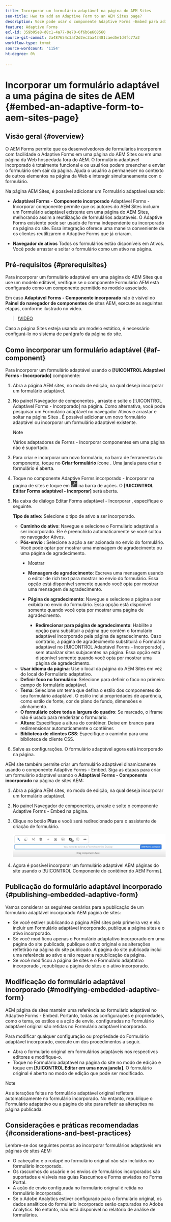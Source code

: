 ```yaml
---
title: Incorporar um formulário adaptável na página do AEM Sites
seo-title: Hwo to add an Adaptive Form to an AEM Sites page?
description: Você pode usar o componente Adaptive Forms -Embed para adicionar ou incorporar o Adaptive Forms a uma página do AEM Sites para preencher e enviar um formulário sem sair das páginas do AEM Sites.
feature: Adaptive Forms
exl-id: 359b05e8-d8c1-4a77-9e70-6f6b6e668560
source-git-commit: 2a487654c3af2d2ec3aa43481caed5e1d4fc77a2
workflow-type: tm+mt
source-wordcount: '1154'
ht-degree: 0%

---
```


# Incorporar um formulário adaptável a uma página de sites de AEM {#embed-an-adaptive-form-to-aem-sites-page}

## Visão geral {#overview}

O AEM Forms permite que os desenvolvedores de formulários incorporem com facilidade o Adaptive Forms em uma página do AEM Sites ou em uma página da Web hospedada fora do AEM. O formulário adaptável incorporado é totalmente funcional e os usuários podem preencher e enviar o formulário sem sair da página. Ajuda o usuário a permanecer no contexto de outros elementos na página da Web e interagir simultaneamente com o formulário.



<!-- For information about embedding an Adaptive Form in an external web page, see [Embed Adaptive Form in external web page](/help/forms/using/embed-adaptive-form-external-web-page.md). -->

Na página AEM Sites, é possível adicionar um Formulário adaptável usando:

* **Adaptável Forms - Componente incorporado**
Adaptável Forms - Incorporar componente permite que os autores do AEM Sites incluam um Formulário adaptável existente em uma página do AEM Sites, melhorando assim a reutilização de formulários adaptáveis. O Adaptive Forms existente pode ser usado de forma independente ou incorporado na página do site. Essa integração oferece uma maneira conveniente de os clientes reutilizarem o Adaptive Forms que já criaram.

* **Navegador de ativos**
Todos os formulários estão disponíveis em Ativos. Você pode arrastar e soltar o formulário como um ativo na página.

## Pré-requisitos {#prerequisites}

Para incorporar um formulário adaptável em uma página do AEM Sites que use um modelo editável, verifique se o componente Formulário AEM está configurado como um componente permitido no modelo associado.

Em caso **Adaptável Forms - Componente incorporado** não é visível no **Painel do navegador de componentes** de sites AEM, execute as seguintes etapas, conforme ilustrado no vídeo.

>[!VIDEO](https://video.tv.adobe.com/v/3410544)

Caso a página Sites esteja usando um modelo estático, é necessário configurá-lo no sistema de parágrafo da página do site.

## Como incorporar um formulário adaptável {#af-component}

Para incorporar um formulário adaptável usando o **[!UICONTROL Adaptável Forms - Incorporado]** componente:

1. Abra a página AEM sites, no modo de edição, na qual deseja incorporar um formulário adaptável.
1. No painel Navegador de componentes , arraste e solte o [!UICONTROL Adaptável Forms - Incorporado] na página. Como alternativa, você pode pesquisar um Formulário adaptável no navegador Ativos e arrastar e soltar na página Sites . É possível adicionar um novo formulário adaptável ou incorporar um formulário adaptável existente.

   >[!NOTE]
   >
   >Vários adaptadores de Forms - Incorporar componentes em uma página não é suportado.

1. Para criar e incorporar um novo formulário, na barra de ferramentas do componente, toque no **Criar formulário** ícone . Uma janela para criar o formulário é aberta.

1. Toque no componente Adaptive Forms incorporado - Incorporar na página de sites e toque em ![settings_icon](assets/settings_icon.png) na barra de ações. O **[!UICONTROL Editar Forms adaptável - Incorporar]** será aberta.
1. Na caixa de diálogo Editar Forms adaptável - Incorporar , especifique o seguinte.

   **Tipo de ativo:** Selecione o tipo de ativo a ser incorporado.
   * **Caminho do ativo**: Navegue e selecione o Formulário adaptável a ser incorporado. Ele é preenchido automaticamente se você soltou no navegador Ativos.
   * **Pós-envio** : Selecione a ação a ser acionada no envio do formulário. Você pode optar por mostrar uma mensagem de agradecimento ou uma página de agradecimento.
      * Mostrar

      * **Mensagem de agradecimento**: Escreva uma mensagem usando o editor de rich text para mostrar no envio do formulário. Essa opção está disponível somente quando você opta por mostrar uma mensagem de agradecimento.
      * **Página de agradecimento**: Navegue e selecione a página a ser exibida no envio do formulário. Essa opção está disponível somente quando você opta por mostrar uma página de agradecimento.
         * **Redirecionar para página de agradecimento**: Habilite a opção para substituir a página que contém o formulário adaptável incorporado pela página de agradecimento. Caso contrário, a página de agradecimento substituirá o Formulário adaptável no [!UICONTROL Adaptável Forms - Incorporado] , sem atualizar sites subjacentes na página. Essa opção está disponível somente quando você opta por mostrar uma página de agradecimento.
   * **Usar idioma da página**: Use o local da página do AEM Sites em vez do local do Formulário adaptativo.
   * **Definir foco no formulário**: Selecione para definir o foco no primeiro campo do formulário adaptável.
   * **Tema**: Selecione um tema que defina o estilo dos componentes do seu formulário adaptável. O estilo inclui propriedades de aparência, como estilo de fonte, cor de plano de fundo, dimensões e alinhamento.
   * **O formulário cobre toda a largura do quadro**: Se marcado, o iframe não é usado para renderizar o formulário.
   * **Altura**: Especifique a altura do contêiner. Deixe em branco para redimensionar automaticamente o contêiner.
   * **Biblioteca de clientes CSS**: Especifique o caminho para uma biblioteca de cliente CSS.

1. Salve as configurações. O formulário adaptável agora está incorporado na página.

AEM site também permite criar um formulário adaptável dinamicamente usando o componente Adaptive Forms - Embed. Siga as etapas para criar um formulário adaptável usando o **Adaptável Forms - Componente incorporado** na página de sites AEM:
1. Abra a página AEM sites, no modo de edição, na qual deseja incorporar um formulário adaptável.
1. No painel Navegador de componentes, arraste e solte o componente Adaptive Forms - Embed na página.
1. Clique no botão **Plus** e você será redirecionado para o assistente de criação de formulário.

   ![Adaptável Forms - Componente incorporado](/help/forms/assets/aemformcontainer.png)

1. Agora é possível incorporar um formulário adaptável AEM páginas do site usando o [!UICONTROL Componente do contêiner do AEM Forms].

## Publicação do formulário adaptável incorporado {#publishing-embedded-adaptive-form}

Vamos considerar os seguintes cenários para a publicação de um formulário adaptável incorporado AEM página de sites:

* Se você estiver publicando a página AEM sites pela primeira vez e ela incluir um Formulário adaptável incorporado, publique a página sites e o ativo incorporado.
* Se você modificou apenas o Formulário adaptativo incorporado em uma página do site publicada, publique o ativo original e as alterações refletirão na página do site publicado. A página do site publicada inclui uma referência ao ativo e não requer a republicação da página.
* Se você modificou a página de sites e o Formulário adaptativo incorporado , republique a página de sites e o ativo incorporado.

## Modificação do formulário adaptável incorporado  {#modifying-embedded-adaptive-form}

AEM página de sites mantém uma referência ao formulário adaptável no Adaptive Forms - Embed. Portanto, todas as configurações e propriedades, como o tema, os estilos e a ação de envio, configuradas no Formulário adaptável original são retidas no Formulário adaptável incorporado.

Para modificar qualquer configuração ou propriedade do Formulário adaptável incorporado, execute um dos procedimentos a seguir.

* Abra o formulário original em formulários adaptáveis nos respectivos editores e modifique-o.
* Toque no Formulário adaptável na página do site no modo de edição e toque em **[!UICONTROL Editar em uma nova janela]**. O formulário original é aberto no modo de edição que pode ser modificado.

>[!NOTE]
>
>As alterações feitas no formulário adaptável original refletem automaticamente no formulário incorporado. No entanto, republique o Formulário adaptativo ou a página do site para refletir as alterações na página publicada.

## Considerações e práticas recomendadas {#considerations-and-best-practices}

Lembre-se dos seguintes pontos ao incorporar formulários adaptáveis em páginas de sites AEM:

* O cabeçalho e o rodapé no formulário original não são incluídos no formulário incorporado.
* Os rascunhos do usuário e os envios de formulários incorporados são suportados e visíveis nas guias Rascunhos e Forms enviados no Forms Portal.
* A ação de envio configurada no formulário original é retida no formulário incorporado.
* Se o Adobe Analytics estiver configurado para o formulário original, os dados analíticos do formulário incorporado serão capturados no Adobe Analytics. No entanto, não está disponível no relatório de análise de formulários.
